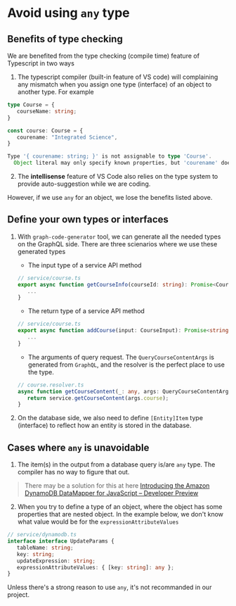 # Avoid using `any` type

## Benefits of type checking

We are benefited from the type checking (compile time) feature of Typescript in two ways
1. The typescript compiler (built-in feature of VS code) will complaining any mismatch when you assign one type (interface) of an object to another type. For example

```typescript
type Course = {
   courseName: string;
}

const course: Course = {
   courename: "Integrated Science",
}

Type '{ courename: string; }' is not assignable to type 'Course'.
  Object literal may only specify known properties, but 'courename' does not exist in type 'Course'. Did you mean to write 'courseName'?
```

2. The **intellisense** feature of VS Code also relies on the type system to provide auto-suggestion while we are coding.

However, if we use `any` for an object, we lose the benefits listed above.

## Define your own types or interfaces

1. With `graph-code-generator` tool, we can generate all the needed types on the GraphQL side. There are three scienarios where we use these generated types
   + The input type of a service API method
   ```typescript
   // service/course.ts
   export async function getCourseInfo(courseId: string): Promise<CourseInfo> {
      ...
   }
   ```
   + The return type of a service API method
   ```typescript
   // service/course.ts
   export async function addCourse(input: CourseInput): Promise<string> {
      ...
   }
   ```

   + The arguments of query request. The `QueryCourseContentArgs` is generated from `GraphQL`, and the resolver is the perfect place to use the type.
   ```typescript
   // course.resolver.ts
   async function getCourseContent(_: any, args: QueryCourseContentArgs) {
      return service.getCourseContent(args.course);
   }
   ```

2. On the database side, we also need to define `[Entity]Item` type (interface) to reflect how an entity is stored in the database.

## Cases where `any` is unavoidable

1. The item(s) in the output from a database query is/are `any` type. The compiler has no way to figure that out.
> There may be a solution for this at here [Introducing the Amazon DynamoDB DataMapper for JavaScript – Developer Preview](https://aws.amazon.com/blogs/developer/introducing-the-amazon-dynamodb-datamapper-for-javascript-developer-preview/)
2. When you try to define a type of an object, where the object has some properties that are nested object. In the example below, we don't know what value would be for the `expressionAttributeValues`

```typescript
// service/dynamodb.ts
interface interface UpdateParams {
   tableName: string;
   key: string;
   updateExpression: string;
   expressionAttributeValues: { [key: string]: any };
}
```

Unless there's a strong reason to use `any`, it's not recommanded in our project.
